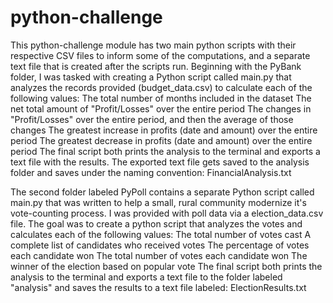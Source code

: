 # python-challenge
This python-challenge module has two main python scripts with their respective CSV files to inform some of the computations, and a separate text file that is created after the scripts run.
Beginning with the PyBank folder, I was tasked with creating a Python script called main.py that analyzes the records provided (budget_data.csv) to calculate each of the following values:
The total number of months included in the dataset
The net total amount of "Profit/Losses" over the entire period
The changes in "Profit/Losses" over the entire period, and then the average of those changes
The greatest increase in profits (date and amount) over the entire period
The greatest decrease in profits (date and amount) over the entire period
The final script both prints the analysis to the terminal and exports a text file with the results. The exported text file gets saved to the analysis folder and saves under the naming convention: FinancialAnalysis.txt

The second folder labeled PyPoll contains a separate Python script called main.py that was written to help a small, rural community modernize it's vote-counting process. I was provided with poll data via a election_data.csv file. The goal was to create a python script that analyzes the votes and calculates each of the following values:
The total number of votes cast
A complete list of candidates who received votes
The percentage of votes each candidate won
The total number of votes each candidate won
The winner of the election based on popular vote
The  final script both prints the analysis to the terminal and exports a text file to the folder labeled "analysis" and saves the results to a text file labeled: ElectionResults.txt
